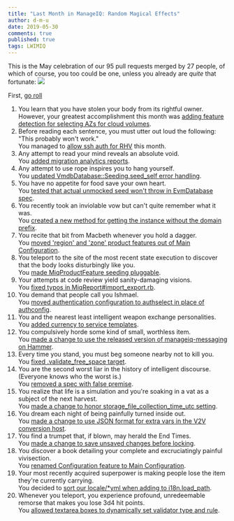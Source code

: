 ```yaml
---
title: "Last Month in ManageIQ: Random Magical Effects"
author: d-m-u
date: 2019-05-30
comments: true
published: true
tags: LWIMIQ
---
```


This is the May celebration of our 95 pull requests merged by 27 people, of which of course, you too could be one, unless you already are *quite* that fortunate:
![](/assets/images/blog/lmimiq-5-30-19.png)


First, [go roll](http://rolladie.net/roll-a-d20-die#!numbers=1&sides=20&length=1&last_roll_only=false&totals_only=false&start=false)


1. You learn that you have stolen your body from its rightful owner.   
However, your greatest accomplishment this month was [adding feature detection for selecting AZs for cloud volumes](https://github.com/ManageIQ/manageiq/pull/18721).
2. Before reading each sentence, you must utter out loud the following: "This probably won't work."   
You managed to [allow ssh auth for RHV](https://github.com/ManageIQ/manageiq/pull/18805) this month.
3. Any attempt to read your mind reveals an absolute void.  
You [added migration analytics reports](https://github.com/ManageIQ/manageiq/pull/18749).
4. Any attempt to use rope inspires you to hang yourself.  
You [updated VmdbDatabase::Seeding.seed_self error handling](https://github.com/ManageIQ/manageiq/pull/18787). 
5. You have no appetite for food save your own heart.  
You [tested that actual unmocked seed won't throw in EvmDatabase spec](https://github.com/ManageIQ/manageiq/pull/18791).
6. You recently took an inviolable vow but can't quite remember what it was.   
You [created a new method for getting the instance without the domain prefix](https://github.com/ManageIQ/manageiq/pull/18722).
7. You recite that bit from Macbeth whenever you hold a dagger.   
You [moved 'region' and 'zone' product features out of Main Configuration](https://github.com/ManageIQ/manageiq/pull/18770).
8. You teleport to the site of the most recent state execution to discover that the body looks disturbingly like you.   
You [made MiqProductFeature seeding pluggable](https://github.com/ManageIQ/manageiq/pull/18806).
9. Your attempts at code review yield sanity-damaging visions.   
You [fixed typos in MiqReport#import_export.rb](https://github.com/ManageIQ/manageiq/pull/18783).
10. You demand that people call you Ishmael.  
You [moved authentication configuration to authselect in place of authconfig](https://github.com/ManageIQ/manageiq/pull/18751).
11. You and the nearest least intelligent weapon exchange personalities.  
You [added currency to service templates](https://github.com/ManageIQ/manageiq/pull/18754).
12. You compulsively horde some kind of small, worthless item.  
You [made a change to use the released version of manageiq-messaging on Hammer](https://github.com/ManageIQ/manageiq/pull/18683).
13. Every time you stand, you must beg someone nearby not to kill you.   
You [fixed .validate_free_space target](https://github.com/ManageIQ/manageiq/pull/18745).
14. You are the second worst liar in the history of intelligent discourse. (Everyone knows who the worst is.)   
You [removed a spec with false premise](https://github.com/ManageIQ/manageiq/pull/18441).
15. You realize that life is a simulation and you're soaking in a vat as a subject of the next harvest.  
You [made a change to honor storage_file_collection_time_utc setting](https://github.com/ManageIQ/manageiq/pull/18585).
16. You dream each night of being painfully turned inside out.   
You [made a change to use JSON format for extra vars in the V2V conversion host](https://github.com/ManageIQ/manageiq/pull/18772).
17. You find a trumpet that, if blown, may herald the End Times.  
You [made a change to save unsaved changes before locking](https://github.com/ManageIQ/manageiq/pull/18716).
18. You discover a book detailing your complete and excruciatingly painful vivisection.  
You [renamed Configuration feature to Main Configuration](https://github.com/ManageIQ/manageiq/pull/18707).
19. Your most recently acquired superpower is making people lose the item they're currently carrying.  
You decided to [sort our locale/*yml when adding to i18n.load_path](https://github.com/ManageIQ/manageiq/pull/18740).
20. Whenever you teleport, you experience profound, unredeemable remorse that makes you lose 3d4 hit points.  
You [allowed textarea boxes to dynamically set validator type and rule](https://github.com/ManageIQ/manageiq/pull/18743).


